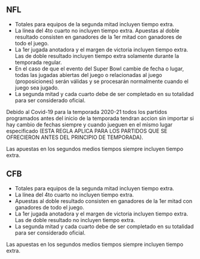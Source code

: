 ## NFL

- Totales para equipos de la segunda mitad incluyen tiempo extra.
- La línea del 4to cuarto no incluyen tiempo extra.
Apuestas al doble resultado consisten en ganadores de la 1er mitad con ganadores de todo el juego.
- La 1er jugada anotadora y el margen de victoria incluyen tiempo extra. Las de doble resultado incluyen tiempo extra solamente durante la temporada regular.
- En el caso de que el evento del Super Bowl cambie de fecha o lugar, todas las jugadas abiertas del juego o relacionadas al juego (proposiciones) serán válidas y se procesarán normalmente cuando el juego sea jugado.
- La segunda mitad y cada cuarto debe de ser completado en su totalidad para ser considerado oficial.

Debido al Covid-19 para la temporada 2020-21 todos los partidos programados antes del inicio de la temporada tendran accion sin importar si hay cambio de fechas siempre y cuando jueguen en el mismo lugar especificado (ESTA REGLA APLICA PARA LOS PARTIDOS QUE SE OFRECIERON ANTES DEL PRINCIPIO DE TEMPORADA).

Las apuestas en los segundos medios tiempos siempre incluyen tiempo extra.

## CFB

- Totales para equipos de la segunda mitad incluyen tiempo extra.
- La línea del 4to cuarto no incluyen tiempo extra.
- Apuestas al doble resultado consisten en ganadores de la 1er mitad con ganadores de todo el juego.
- La 1er jugada anotadora y el margen de victoria incluyen tiempo extra. Las de doble resultado no incluyen tiempo extra.
- La segunda mitad y cada cuarto debe de ser completado en su totalidad para ser considerado oficial.

Las apuestas en los segundos medios tiempos siempre incluyen tiempo extra.
